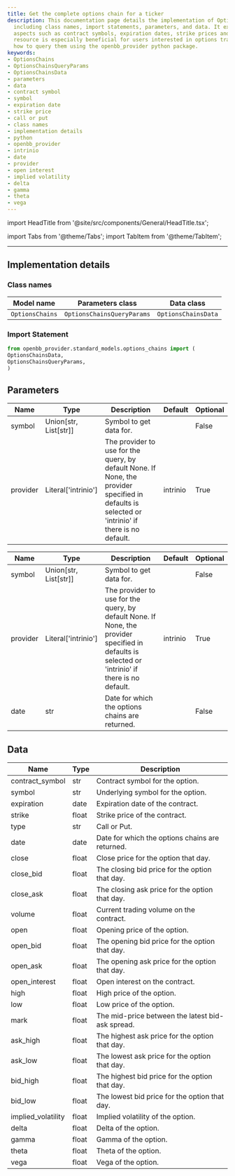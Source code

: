 ```yaml
---
title: Get the complete options chain for a ticker
description: This documentation page details the implementation of OptionsChains,
  including class names, import statements, parameters, and data. It explains various
  aspects such as contract symbols, expiration dates, strike prices and more. This
  resource is especially beneficial for users interested in options trading data and
  how to query them using the openbb_provider python package.
keywords:
- OptionsChains
- OptionsChainsQueryParams
- OptionsChainsData
- parameters
- data
- contract symbol
- symbol
- expiration date
- strike price
- call or put
- class names
- implementation details
- python
- openbb_provider
- intrinio
- date
- provider
- open interest
- implied volatility
- delta
- gamma
- theta
- vega
---
```


import HeadTitle from '@site/src/components/General/HeadTitle.tsx';

<HeadTitle title="Get the complete options chain for a ticker - Data_Models | OpenBB Platform Docs" />


import Tabs from '@theme/Tabs';
import TabItem from '@theme/TabItem';


---

## Implementation details

### Class names

| Model name | Parameters class | Data class |
| ---------- | ---------------- | ---------- |
| `OptionsChains` | `OptionsChainsQueryParams` | `OptionsChainsData` |

### Import Statement

```python
from openbb_provider.standard_models.options_chains import (
OptionsChainsData,
OptionsChainsQueryParams,
)
```

## Parameters

<Tabs>
<TabItem value="standard" label="Standard">

| Name | Type | Description | Default | Optional |
| ---- | ---- | ----------- | ------- | -------- |
| symbol | Union[str, List[str]] | Symbol to get data for. |  | False |
| provider | Literal['intrinio'] | The provider to use for the query, by default None. If None, the provider specified in defaults is selected or 'intrinio' if there is no default. | intrinio | True |
</TabItem>

<TabItem value='intrinio' label='intrinio'>

| Name | Type | Description | Default | Optional |
| ---- | ---- | ----------- | ------- | -------- |
| symbol | Union[str, List[str]] | Symbol to get data for. |  | False |
| provider | Literal['intrinio'] | The provider to use for the query, by default None. If None, the provider specified in defaults is selected or 'intrinio' if there is no default. | intrinio | True |
| date | str | Date for which the options chains are returned. |  | False |
</TabItem>

</Tabs>

## Data

<Tabs>
<TabItem value="standard" label="Standard">

| Name | Type | Description |
| ---- | ---- | ----------- |
| contract_symbol | str | Contract symbol for the option. |
| symbol | str | Underlying symbol for the option. |
| expiration | date | Expiration date of the contract. |
| strike | float | Strike price of the contract. |
| type | str | Call or Put. |
| date | date | Date for which the options chains are returned. |
| close | float | Close price for the option that day. |
| close_bid | float | The closing bid price for the option that day. |
| close_ask | float | The closing ask price for the option that day. |
| volume | float | Current trading volume on the contract. |
| open | float | Opening price of the option. |
| open_bid | float | The opening bid price for the option that day. |
| open_ask | float | The opening ask price for the option that day. |
| open_interest | float | Open interest on the contract. |
| high | float | High price of the option. |
| low | float | Low price of the option. |
| mark | float | The mid-price between the latest bid-ask spread. |
| ask_high | float | The highest ask price for the option that day. |
| ask_low | float | The lowest ask price for the option that day. |
| bid_high | float | The highest bid price for the option that day. |
| bid_low | float | The lowest bid price for the option that day. |
| implied_volatility | float | Implied volatility of the option. |
| delta | float | Delta of the option. |
| gamma | float | Gamma of the option. |
| theta | float | Theta of the option. |
| vega | float | Vega of the option. |
</TabItem>

</Tabs>
